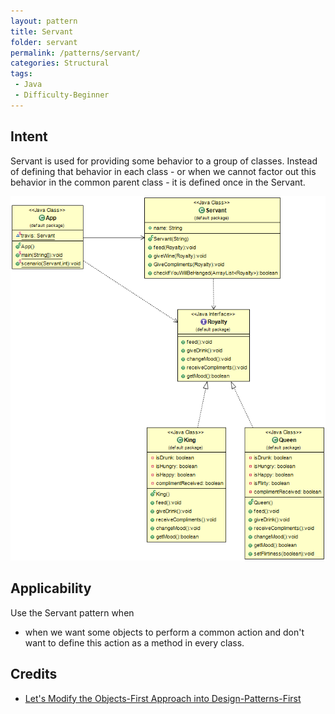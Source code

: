 ```yaml
---
layout: pattern
title: Servant
folder: servant
permalink: /patterns/servant/
categories: Structural
tags:
 - Java
 - Difficulty-Beginner
---
```


## Intent
Servant is used for providing some behavior to a group of classes.
Instead of defining that behavior in each class - or when we cannot factor out
this behavior in the common parent class - it is defined once in the Servant.

![alt text](./etc/servant-pattern.png "Servant")

## Applicability
Use the Servant pattern when

* when we want some objects to perform a common action and don't want to define this action as a method in every class.

## Credits
* [Let's Modify the Objects-First Approach into Design-Patterns-First](http://edu.pecinovsky.cz/papers/2006_ITiCSE_Design_Patterns_First.pdf)
